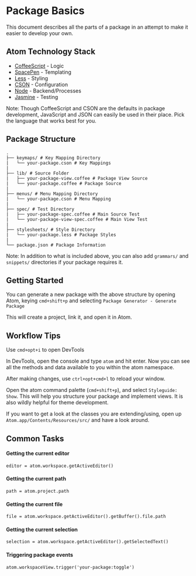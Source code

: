 # Package Basics

This document describes all the parts of a package in an attempt to make it easier to develop your own.

## Atom Technology Stack

- [CoffeeScript](http://www.coffeescript.org) - Logic
- [SpacePen](http://www.github.com/atom/space-pen) - Templating
- [Less](http://www.lesscss.org) - Styling
- [CSON](https://github.com/bevry/cson) - Configuration
- [Node](http://nodejs.org) - Backend/Processes
- [Jasmine](http://jasmine.github.io/) - Testing

Note: Though CoffeeScript and CSON are the defaults in package development,
JavaScript and JSON can easily be used in their place. Pick the language that
works best for you.

## Package Structure

    .
    ├── keymaps/ # Key Mapping Directory
    |   └── your-package.cson # Key Mappings
    |
    ├── lib/ # Source Folder
    |   ├── your-package-view.coffee # Package View Source
    |   └── your-package.coffee # Package Source
    |
    ├── menus/ # Menu Mapping Directory
    |   └── your-package.cson # Menu Mapping
    |
    ├── spec/ # Test Directory
    |   ├── your-package-spec.coffee # Main Source Test
    |   └── your-package-view-spec.coffee # Main View Test
    |
    ├── stylesheets/ # Style Directory
    |   └── your-package.less # Package Styles
    |
    └── package.json # Package Information

Note: In addition to what is included above, you can also add `grammars/` and
`snippets/` directories if your package requires it.

## Getting Started

You can generate a new package with the above structure by opening Atom, keying `cmd+shift+p` and selecting `Package Generator - Generate Package`

This will create a project, link it, and open it in Atom.

## Workflow Tips

Use `cmd+opt+i` to open DevTools

In DevTools, open the console and type `atom` and hit enter.
Now you can see all the methods and data available to you within the atom namespace.

After making changes, use `ctrl+opt+cmd+l` to reload your window.

Open the atom command palette (`cmd+shift+p`), and select `Styleguide: Show`.
This will help you structure your package and implement views. It is also wildly helpful for theme development.

If you want to get a look at the classes you are extending/using, open up `Atom.app/Contents/Resources/src/` and have a look around.

## Common Tasks

#### Getting the current editor

`editor = atom.workspace.getActiveEditor()`

#### Getting the current path

`path = atom.project.path`

#### Getting the current file

`file = atom.workspace.getActiveEditor().getBuffer().file.path`

#### Getting the current selection

`selection = atom.workspace.getActiveEditor().getSelectedText()`

#### Triggering package events

`atom.workspaceView.trigger('your-package:toggle')`
